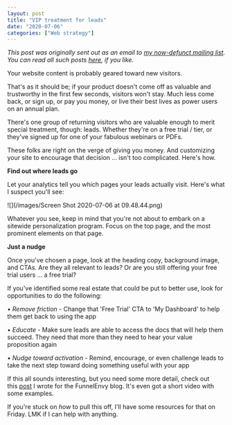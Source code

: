 ```yaml
---
layout: post
title: "VIP treatment for leads"
date: "2020-07-06"
categories: ["Web strategy"]
---
```


_This post was originally sent out as an email to [my now-defunct mailing list](https://briandavidhall.com/newsletters-are-bad-actually/). You can read all such posts [here](https://briandavidhall.com/category/newsletter/), if you like._

Your website content is probably geared toward new visitors.

That's as it should be; if your product doesn't come off as valuable and trustworthy in the first few seconds, visitors won't stay. Much less come back, or sign up, or pay you money, or live their best lives as power users on an annual plan.

There's one group of returning visitors who are valuable enough to merit special treatment, though: leads. Whether they're on a free trial / tier, or they've signed up for one of your fabulous webinars or PDFs.

These folks are right on the verge of giving you money. And customizing your site to encourage that decision ... isn't too complicated. Here's how.

**Find out where leads go**

Let your analytics tell you which pages your leads actually visit. Here's what I suspect you'll see:

![](/images/Screen Shot 2020-07-06 at 09.48.44.png)

Whatever you see, keep in mind that you're not about to embark on a sitewide personalization program. Focus on the top page, and the most prominent elements on that page.

**Just a nudge**

Once you've chosen a page, look at the heading copy, background image, and CTAs. Are they all relevant to leads? Or are you still offering your free trial users ... a free trial?

If you've identified some real estate that could be put to better use, look for opportunities to do the following:

• _Remove friction_ - Change that 'Free Trial' CTA to 'My Dashboard' to help them get back to using the app

• _Educate_ - Make sure leads are able to access the docs that will help them succeed. They need that more than they need to hear your value proposition again

• _Nudge toward activation_ - Remind, encourage, or even challenge leads to take the next step toward doing something useful with your app

If this all sounds interesting, but you need some more detail, check out this [post](https://www.funnelenvy.com/blog/minimum-viable-personalization-for-leads/) I wrote for the FunnelEnvy blog. It's even got a short video with some examples.

If you're stuck on _how_ to pull this off, I'll have some resources for that on Friday. LMK if I can help with anything.
